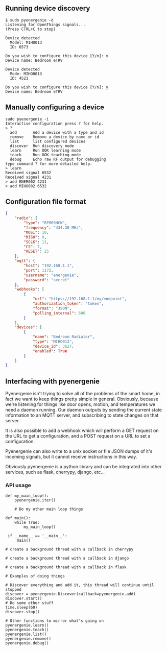 ## Running device discovery

```
$ sudo pyenergenie -d
Listening for OpenThings signals...
(Press CTRL+C to stop)

Device detected
  Model: MIHO013
  ID: 6573

Do you wish to configure this device [Y/n]: y
Device name: Bedroom eTRV

Device detected
  Mode: MIHO0013
  ID: 4521
  
Do you wish to configure this device [Y/n]: y
Device name: Bedroom eTRV
```

## Manually configuring a device

```
sudo pyenergenie -i
Interactive configuration press ? for help.
> ?
  add       Add a device with a type and id
  remove    Remove a device by name or id
  list      list configured devices
  discover  Run discovery mode
  learn     Run OOK learning mode
  teach     Run OOK teaching mode
  debug     Echo raw RF output for debugging
type command ? for more detailed help.
> learn
Received signal 6532
Received signal 4231
> add ENER002 4231
> add MIHO002 6532
```

## Configuration file format 

```json
{
    "radio": {
        "type": "RFM69HCW",
        "frequency": "434.30 MHz",
        "MOSI": 10,
        "MISO": 9,
        "SCLK": 11,
        "CS": 7,
        "RESET": 25
    },
    "mqtt": {
        "host": "192.168.1.1",
        "port": 1172,
        "username": "energenie",
        "password": "secret"
    },
    "webhooks": [
        {
            "url": "https://192.168.1.1/my/endpoint",
            "authorization_token": "token",
            "format": "JSON",
            "polling_interval": 600
        }
    ],
    "devices": [
        {
            "name": "Bedroom Radiator",
            "type": "MIHO013",
            "device_id": 3627,
            "enabled": True
        }
    ]
}
```

## Interfacing with pyenergenie 

Pyenergenie isn't trying to solve all of the problems of the smart home, in fact we want to keep things pretty simple in general. Obviously, because we're listening for things like door opens, motion, and temperatures we need a daemon running. Our daemon outputs by sending the current state information to an MQTT server, and subscribing to state changes on that server. 

It is also possible to add a webhook which will perform a GET request on the URL to get a configuration, and a POST request on a URL to set a configuration. 

Pyenergenie can also write to a unix socket or file JSON dumps of it's incoming signals, but it cannot receive instructions in this way.

Obviously pyenergenie is a python library and can be integrated into other services, such as flask, cherrypy, django, etc... 

### API usage

```
def my_main_loop():
    pyenergenie.iter()

    # Do my other main loop things
    
def main():
    while True:
        my_main_loop()
        
 if __name__ == '__main__':
     main()
```

```
# create a background thread with a callback in cherrypy 
```

```
# create a background thread with a callback in django 
```

```
# create a background thread with a callback in flask
```

```
# Examples of doing things 

# Discover everything and add it, this thread will continue until stopped
discover = pyenergenie.Discover(callback=pyenergenie.add)
discover.start()
# Do some other stuff
time.sleep(60)
discover.stop()

# Other functions to mirror what's going on
pyenergenie.learn()
pyenergenie.teach()
pyenergenie.list()
pyenergenie.remove()
pyenergenie.debug()
```


